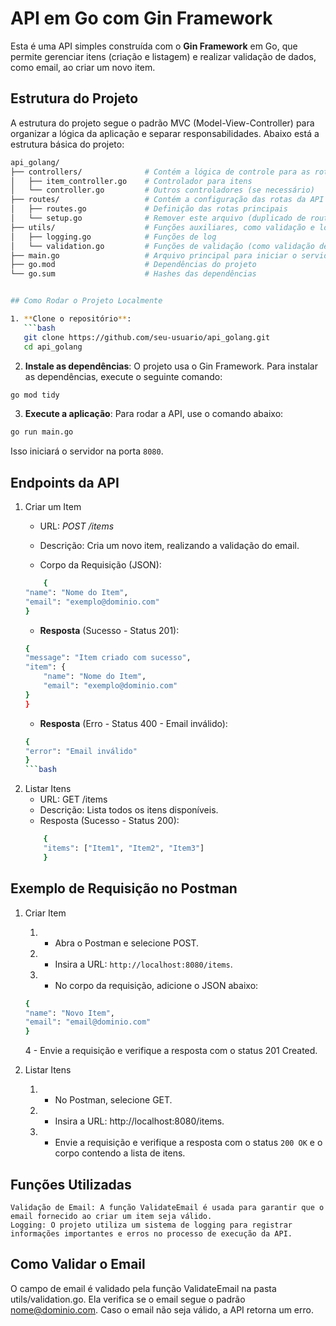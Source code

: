 # API em Go com Gin Framework

Esta é uma API simples construída com o **Gin Framework** em Go, que permite gerenciar itens (criação e listagem) e realizar validação de dados, como email, ao criar um novo item.

## Estrutura do Projeto

A estrutura do projeto segue o padrão MVC (Model-View-Controller) para organizar a lógica da aplicação e separar responsabilidades. Abaixo está a estrutura básica do projeto:

```bash
api_golang/
├── controllers/              # Contém a lógica de controle para as rotas da API
│   ├── item_controller.go    # Controlador para itens
│   └── controller.go         # Outros controladores (se necessário)
├── routes/                   # Contém a configuração das rotas da API
│   ├── routes.go             # Definição das rotas principais
│   └── setup.go              # Remover este arquivo (duplicado de routes.go)
├── utils/                    # Funções auxiliares, como validação e log
│   ├── logging.go            # Funções de log
│   └── validation.go         # Funções de validação (como validação de email)
├── main.go                   # Arquivo principal para iniciar o servidor
├── go.mod                    # Dependências do projeto
└── go.sum                    # Hashes das dependências

```
```bash

## Como Rodar o Projeto Localmente

1. **Clone o repositório**:
   ```bash
   git clone https://github.com/seu-usuario/api_golang.git
   cd api_golang
```
2. **Instale as dependências**: O projeto usa o Gin Framework. Para instalar as dependências, execute o seguinte comando:
```bash
go mod tidy
```
3. **Execute a aplicação**: Para rodar a API, use o comando abaixo:
```bash
go run main.go
```
Isso iniciará o servidor na porta `8080`.

## Endpoints da API
1. Criar um Item
    - URL: _POST /items_

    - Descrição: Cria um novo item, realizando a validação do email.

    - Corpo da Requisição (JSON):
    ```bash
        {
    "name": "Nome do Item",
    "email": "exemplo@dominio.com"
    }
    ```
    - **Resposta** (Sucesso - Status 201):
    ```bash
    {
    "message": "Item criado com sucesso",
    "item": {
        "name": "Nome do Item",
        "email": "exemplo@dominio.com"
    }
    }
    ```
    - **Resposta** (Erro - Status 400 - Email inválido):
    ```bash
    {
    "error": "Email inválido"
    }
    ```bash

2. Listar Itens
    - URL: GET /items
    - Descrição: Lista todos os itens disponíveis.
    - Resposta (Sucesso - Status 200):
    ```bash
        {
        "items": ["Item1", "Item2", "Item3"]
        }
    ```

## Exemplo de Requisição no Postman
1. Criar Item
    1. - Abra o Postman e selecione POST.
    2. - Insira a URL: `http://localhost:8080/items`.
    3. - No corpo da requisição, adicione o JSON abaixo:

    ```bash
    {
    "name": "Novo Item",
    "email": "email@dominio.com"
    }
    ```

    4 - Envie a requisição e verifique a resposta com o status 201 Created.

2. Listar Itens
    1. - No Postman, selecione GET.
    2. - Insira a URL: http://localhost:8080/items.
    3. - Envie a requisição e verifique a resposta com o status `200 OK` e o corpo contendo a lista de itens.


## Funções Utilizadas

    Validação de Email: A função ValidateEmail é usada para garantir que o email fornecido ao criar um item seja válido.
    Logging: O projeto utiliza um sistema de logging para registrar informações importantes e erros no processo de execução da API.

## Como Validar o Email

O campo de email é validado pela função ValidateEmail na pasta utils/validation.go. Ela verifica se o email segue o padrão nome@dominio.com. Caso o email não seja válido, a API retorna um erro.


